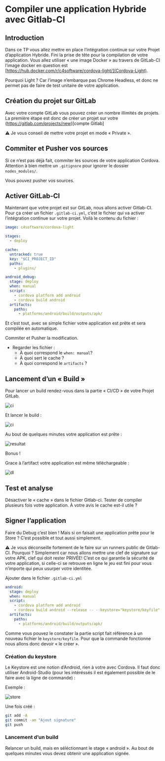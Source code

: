 # Compiler une application Hybride avec Gitlab-CI

## Introduction

Dans ce TP vous allez mettre en place l’intégration continue sur votre Projet d’application Hybride. Fini la prise de tête pour la compilation de votre application. Vous allez utiliser « une image Docker » au travers de GitLab-CI l’image docker en question est [https://hub.docker.com/r/c4software/cordova-light/](Cordova-Light).

Pourquoi Light ? Car l’image n’embarque pas Chrome Headless, et donc ne permet pas de faire de test unitaire de votre application.

## Création du projet sur GitLab

Avec votre compte GitLab vous pouvez créer un nombre illimités de projets. La première étape est donc de créer un projet sur votre (https://gitlab.com/projects/new)[compte Gitlab]

⚠️ Je vous conseil de mettre votre projet en mode « Private ».

## Commiter et Pusher vos sources

Si ce n’est pas déjà fait, commiter les sources de votre application Cordova. Attention à bien mettre un ```.gitignore``` pour ignorer le dossier ```nodes_modules/```.

Vous pouvez pusher vos sources.

## Activer GitLab-CI

Maintenant que votre projet est sur GitLab, nous allons activer Gitlab-CI. Pour ça créer un fichier ```.gitlab-ci.yml```, c’est le fichier qui va activer l’intégration continue sur votre projet. Voilà le contenu du fichier :

```yml
image: c4software/cordova-light

stages:
  - deploy

cache:
  untracked: true
  key: "$CI_PROJECT_ID"
  paths:
    - plugins/

android_debug:
  stage: deploy
  when: manual
  script:
    - cordova platform add android
    - cordova build android
  artifacts:
    paths:
      - platforms/android/build/outputs/apk/
```

Et c’est tout, avec se simple fichier votre application est prête et sera compilée en automatique.

Commiter et Pusher la modification.

- Regarder les fichier :
    - À quoi correspond le ```when: manual```?
    - À quoi sert le cache ?
    - À quoi correspond le ```artifacts``` ?

## Lancement d’un « Build »

Pour lancer un build rendez-vous dans la partie « CI/CD » de votre Projet GitLab.

![ci](./ressources/hybrid-ci.png)

Et lancer le build :

![ci](./ressources/run.png)

Au bout de quelques minutes votre application est prête :

![resultat](./ressources/resultat.png)

Bonus !

Grace à l’artifact votre application est même téléchargeable :

![dl](./ressources/telechargement.png)

## Test et analyse

Désactiver le « cache » dans le fichier Gitlab-ci. Tester de compiler plusieurs fois votre application. À votre avis le cache est-il utile ?

## Signer l’application

Faire du Debug c’est bien ! Mais si on faisait une application prête pour le Store ? C’est possible et tout aussi simplement.

⚠️ Je vous déconseille fortement de le faire sur un runners public de Gitlab-CI. Pourquoi ? Simplement car nous allons mettre une clef de signature sur votre APK, clef qui doit rester PRIVÉE! C’est ce qui garantie la sécurité de votre application, si celle-ci se retrouve en ligne le jeu est fini pour vous n’importe qui peux usurper votre identitée.

Ajouter dans le fichier ```.gitlab-ci.yml```

```yml
android:
  stage: deploy
  when: manual
  script:
    - cordova platform add android
    - cordova build android --release -- --keystore="keystore/keyfile" --keystoreType jks --password="MOT_DE_PASSE" --storePassword="MOT_DE_PASSE" --alias="demo"
  artifacts:
    paths:
      - platforms/android/build/outputs/apk/
```

Comme vous pouvez le constater la partie script fait référence à un nouveau fichier le ```keystore/keyfile```. Pour que la commande fonctionne nous allons donc devoir « le créer ».

### Création du keystore

Le Keystore est une notion d’Android, rien à votre avec Cordova. Il faut donc utiliser Android-Studio (pour les intéréssés il est également possible de le faire avec la ligne de commande) :

Exemple :

![store](./ressources/SjcOa.png)

Une fois créé :

```sh
git add -A
git commit -am "Ajout signature"
git push
```

### Lancement d’un build

Relancer un build, mais en séléctionnant le stage « android ». Au bout de quelques minutes vous devez obtenir une application signée.